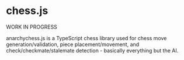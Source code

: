 # chess.js

<!-- ![GitHub Workflow Status](https://img.shields.io/github/actions/workflow/status/jhlywa/chess.js/node.js.yml)
![npm](https://img.shields.io/npm/v/chess.js?color=blue)
![npm](https://img.shields.io/npm/dm/chess.js) -->

WORK IN PROGRESS

anarchychess.js is a TypeScript chess library used for chess move
generation/validation, piece placement/movement, and check/checkmate/stalemate
detection - basically everything but the AI.


